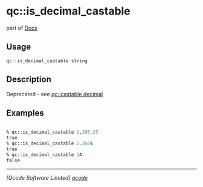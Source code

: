 qc::is_decimal_castable
=======================

part of [Docs](../index.md)

Usage
-----
`qc::is_decimal_castable string`

Description
-----------
Deprecated - see [qc::castable decimal]

Examples
--------
```tcl

% qc::is_decimal_castable 2,305.25
true
% qc::is_decimal_castable 2.366%
true
% qc::is_decimal_castable 1A
false
```

----------------------------------
*[Qcode Software Limited] [qcode]*

[qcode]: http://www.qcode.co.uk "Qcode Software"
[qc::castable decimal]: castable-decimal.md